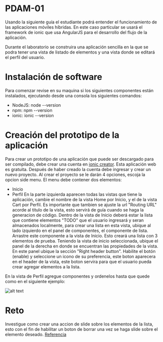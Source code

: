 # PDAM-01

Usando la siguiente guía el estudiante podrá entender el funcionamiento de las aplicaciones móviles híbridas. 
En este caso particular se usará el framework de ionic que usa AngularJS para el desarrollo del flujo de la aplicación.

Durante el laboratorio se construira una aplicación sencilla en la que se podra tener una vista de listado de elementos y una vista donde se editará el perfil del usuario.

# Instalación de software
Para comenzar revise en su maquina si los siguientes componentes están instalados, ejecutando desde una consola los siguientes comandos:
* NodeJS: node --version
* npm: npm --version
* ionic: ionic --version

# Creación del prototipo de la aplicación
Para crear un prototipo de una aplicación que puede ser descargado para ser compilado, debe crear una cuenta en [ionic creator](https://creator.ionic.io/app/login). Esta aplicación web es gratuita.
Después de haber creado la cuenta debe ingresar y crear un nuevo proyecto. Al crear el proyecto se le darán 4 opciones, escoja la opcion side menu.
El menu debe contener dos elementos:
* Inicio
* Perfil
En la parte izquierda aparecen todas las vistas que tiene la aplicación, cambie el nombre de la vista Home por Inicio, y el de la vista
Cart por Perfil. Es importante que tambien se ajuste la url "Routing URL" acorde al titulo de la vista, esto servirá de guía cuando se haga la generacion de código.
Dentro de la vista de Inicio deberá estar la lista que contiene elementos "TODO" que el usuario ingresará y seran almacenados localmente, para crear una lista en esta vista, ubique al lado izquierdo en el panel de componentes, el componente de lista. Arrastre este componente a la vista de Inicio. Esto creará una lista con 3 elementos de prueba.
Teniendo la vista de inicio seleccionada, ubique el panel de la derecha en donde se encuentran las propiedades de la vista. En este panel ubique la sección "Right header button". Habilite el botón (enable) y seleccione un icono de su preferencia, este boton aparecera en el header de la vista, este boton servira para que el usuario pueda crear agregar elementos a la lista. 

En la vista de Perfil agregue componentes y ordenelos hasta que quede como en el siguiente ejemplo:

![alt text](https://drive.google.com/file/d/0B9J6w04FyNE7bUkwN0R5TEcyTkk/view)

# Reto
Investigue como crear una accion de slide sobre los elementos de la lista, esto con el fin de habilitar un boton de borrar una vez se haga slide sobre el elemento deseado. [Referencia](http://ionicframework.com/docs/api/directive/ionList/)
